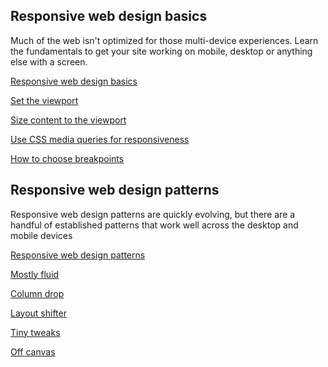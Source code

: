 







## Responsive web design basics

Much of the web isn't optimized for those multi-device experiences. Learn the fundamentals to get your site working on mobile, desktop or anything else with a screen.


  [Responsive web design basics](/web/fundamentals/design-and-ui/responsive/fundamentals/?hl=en)

  
  [Set the viewport](/web/fundamentals/design-and-ui/responsive/fundamentals/set-the-viewport?hl=en)
  
  [Size content to the viewport](/web/fundamentals/design-and-ui/responsive/fundamentals/size-content-to-the-viewport?hl=en)
  
  [Use CSS media queries for responsiveness](/web/fundamentals/design-and-ui/responsive/fundamentals/use-media-queries?hl=en)
  
  [How to choose breakpoints](/web/fundamentals/design-and-ui/responsive/fundamentals/how-to-choose-breakpoints?hl=en)
  






## Responsive web design patterns

Responsive web design patterns are quickly evolving, but there are a handful of established patterns that work well across the desktop and mobile devices


  [Responsive web design patterns](/web/fundamentals/design-and-ui/responsive/patterns/?hl=en)

  
  [Mostly fluid](/web/fundamentals/design-and-ui/responsive/patterns/mostly-fluid?hl=en)
  
  [Column drop](/web/fundamentals/design-and-ui/responsive/patterns/column-drop?hl=en)
  
  [Layout shifter](/web/fundamentals/design-and-ui/responsive/patterns/layout-shifter?hl=en)
  
  [Tiny tweaks](/web/fundamentals/design-and-ui/responsive/patterns/tiny-tweaks?hl=en)
  
  [Off canvas](/web/fundamentals/design-and-ui/responsive/patterns/off-canvas?hl=en)
  





